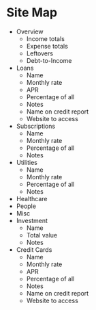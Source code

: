 # Site Map
* Overview
  * Income totals
  * Expense totals
  * Leftovers
  * Debt-to-Income
* Loans
  * Name
  * Monthly rate
  * APR
  * Percentage of all
  * Notes
  * Name on credit report
  * Website to access
* Subscriptions
  * Name
  * Monthly rate
  * Percentage of all
  * Notes
* Utilities
  * Name
  * Monthly rate
  * Percentage of all
  * Notes
* Healthcare
* People
* Misc
* Investment
  * Name
  * Total value
  * Notes
* Credit Cards
  * Name
  * Monthly rate
  * APR
  * Percentage of all
  * Notes
  * Name on credit report
  * Website to access
